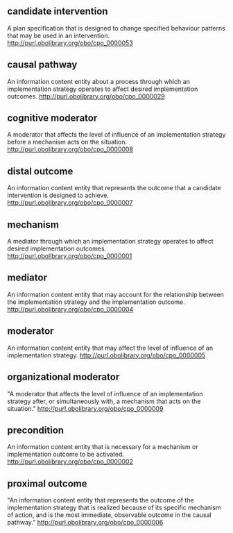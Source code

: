 ## candidate intervention
A plan specification that is designed to change specified behaviour patterns that may be used in an intervention.
http://purl.obolibrary.org/obo/cpo_0000053
## causal pathway
An information content entity about a process through which an implementation strategy operates to affect desired implementation outcomes.
http://purl.obolibrary.org/obo/cpo_0000029
## cognitive moderator
A moderator that affects the level of influence of an implementation strategy before a mechanism acts on the situation.
http://purl.obolibrary.org/obo/cpo_0000008
## distal outcome
An information content entity that represents the outcome that a candidate intervention is designed to achieve.
http://purl.obolibrary.org/obo/cpo_0000007
## mechanism
A mediator through which an implementation strategy operates to affect desired implementation outcomes.
http://purl.obolibrary.org/obo/cpo_0000001
## mediator
An information content entity that may account for the relationship between the implementation strategy and the implementation outcome.
http://purl.obolibrary.org/obo/cpo_0000004
## moderator
An information content entity that may affect the level of influence of an implementation strategy.
http://purl.obolibrary.org/obo/cpo_0000005
## organizational moderator
"A moderator that affects the level of influence of an implementation strategy after, or simultaneously with, a mechanism that acts on the situation."
http://purl.obolibrary.org/obo/cpo_0000009
## precondition
An information content entity that is necessary for a mechanism or implementation outcome to be activated.
http://purl.obolibrary.org/obo/cpo_0000002
## proximal outcome
"An information content entity that represents the outcome of the implementation strategy that is realized because of its specific mechanism of action, and is the most immediate, observable outcome in the causal pathway."
http://purl.obolibrary.org/obo/cpo_0000006
